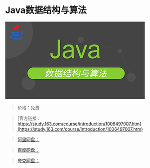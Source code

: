 # Java数据结构与算法

![img](../../../assets/study163/free/873789cfbf924d02b2177d330f877e17.jpg)

> 价格：免费

> [官方链接：https://study.163.com/course/introduction/1006497007.htm](https://study.163.com/course/introduction/1006497007.htm)

> [阿里网盘：]()

> [百度网盘：]()

> [夸克网盘：]()
